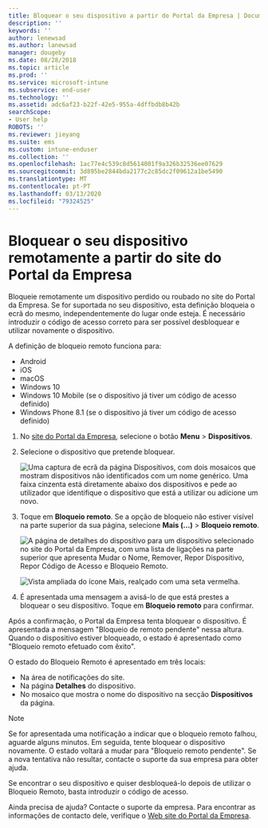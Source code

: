```yaml
---
title: Bloquear o seu dispositivo a partir do Portal da Empresa | Documentos da Microsoft
description: ''
keywords: ''
author: lenewsad
ms.author: lanewsad
manager: dougeby
ms.date: 08/28/2018
ms.topic: article
ms.prod: ''
ms.service: microsoft-intune
ms.subservice: end-user
ms.technology: ''
ms.assetid: adc6af23-b22f-42e5-955a-4dffbdb8b42b
searchScope:
- User help
ROBOTS: ''
ms.reviewer: jieyang
ms.suite: ems
ms.custom: intune-enduser
ms.collection: ''
ms.openlocfilehash: 1ac77e4c539c8d5614001f9a326b32536ee07629
ms.sourcegitcommit: 3d895be2844bda2177c2c85dc2f09612a1be5490
ms.translationtype: MT
ms.contentlocale: pt-PT
ms.lasthandoff: 03/13/2020
ms.locfileid: "79324525"
---
```

# <a name="remotely-lock-your-device-from-the-company-portal-website"></a>Bloquear o seu dispositivo remotamente a partir do site do Portal da Empresa

Bloqueie remotamente um dispositivo perdido ou roubado no site do Portal da Empresa. Se for suportada no seu dispositivo, esta definição bloqueia o ecrã do mesmo, independentemente do lugar onde esteja. É necessário introduzir o código de acesso correto para ser possível desbloquear e utilizar novamente o dispositivo.   

A definição de bloqueio remoto funciona para:

* Android
* iOS
* macOS
* Windows 10
* Windows 10 Mobile (se o dispositivo já tiver um código de acesso definido)
* Windows Phone 8.1 (se o dispositivo já tiver um código de acesso definido)  

1. No [site do Portal da Empresa](https://portal.manage.microsoft.com), selecione o botão __Menu__ > __Dispositivos__.  

2. Selecione o dispositivo que pretende bloquear.  

    ![Uma captura de ecrã da página Dispositivos, com dois mosaicos que mostram dispositivos não identificados com um nome genérico. Uma faixa cinzenta está diretamente abaixo dos dispositivos e pede ao utilizador que identifique o dispositivo que está a utilizar ou adicione um novo.](./media/rename-reset-device-step2-1808.png) 

3. Toque em **Bloqueio remoto**. Se a opção de bloqueio não estiver visível na parte superior da sua página, selecione **Mais (…)**  > **Bloqueio remoto**.  

   ![A página de detalhes do dispositivo para um dispositivo selecionado no site do Portal da Empresa, com uma lista de ligações na parte superior que apresenta Mudar o Nome, Remover, Repor Dispositivo, Repor Código de Acesso e Bloqueio Remoto. ](./media/rename-reset-device-1808.png) 

    ![Vista ampliada do ícone Mais, realçado com uma seta vermelha.](./media/rename-reset-device-step3-more-1808.png)    

4. É apresentada uma mensagem a avisá-lo de que está prestes a bloquear o seu dispositivo. Toque em **Bloqueio remoto** para confirmar.

Após a confirmação, o Portal da Empresa tenta bloquear o dispositivo. É apresentada a mensagem "Bloqueio de remoto pendente" nessa altura. Quando o dispositivo estiver bloqueado, o estado é apresentado como "Bloqueio remoto efetuado com êxito".  

O estado do Bloqueio Remoto é apresentado em três locais:

* Na área de notificações do site.
* Na página **Detalhes** do dispositivo.
* No mosaico que mostra o nome do dispositivo na secção **Dispositivos** da página.  

> [!Note]
> Se for apresentada uma notificação a indicar que o bloqueio remoto falhou, aguarde alguns minutos. Em seguida, tente bloquear o dispositivo novamente. O estado voltará a mudar para "Bloqueio remoto pendente". Se a nova tentativa não resultar, contacte o suporte da sua empresa para obter ajuda.

Se encontrar o seu dispositivo e quiser desbloqueá-lo depois de utilizar o Bloqueio Remoto, basta introduzir o código de acesso.  

Ainda precisa de ajuda? Contacte o suporte da empresa. Para encontrar as informações de contacto dele, verifique o [Web site do Portal da Empresa](https://go.microsoft.com/fwlink/?linkid=2010980).
